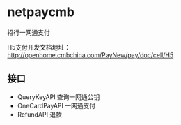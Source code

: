 # netpaycmb

招行一网通支付

H5支付开发文档地址：http://openhome.cmbchina.com/PayNew/pay/doc/cell/H5




## 接口

- QueryKeyAPI 查询一网通公钥 
- OneCardPayAPI 一网通支付
- RefundAPI 退款